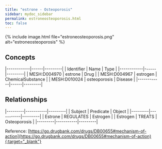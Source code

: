 ```yaml
---
title: "estrone - Osteoporosis"
sidebar: mydoc_sidebar
permalink: estroneosteoporosis.html
toc: false 
---
```


{% include image.html file="estroneosteoporosis.png" alt="estroneosteoporosis" %}

## Concepts

|------------|------|---------|
| Identifier | Name | Type    |
|------------|------|---------|
| MESH:D004970 | estrone | Drug |
| MESH:D004967 | estrogen | ChemicalSubstance |
| MESH:D010024 | osteoporosis | Disease |
|------------|------|---------|

## Relationships

|---------|-----------|---------|
| Subject | Predicate | Object  |
|---------|-----------|---------|
| Estrone | REGULATES | Estrogen |
| Estrogen | TREATS | Osteoporosis |
|---------|-----------|---------|

Reference: [https://go.drugbank.com/drugs/DB00655#mechanism-of-action](https://go.drugbank.com/drugs/DB00655#mechanism-of-action){:target="_blank"}